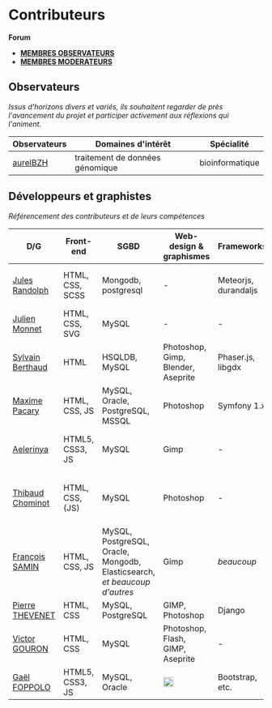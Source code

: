 # Contributeurs

**Forum**

- [**MEMBRES OBSERVATEURS**](https://github.com/sveinburne/lets-play-science/issues/37)
- [**MEMBRES MODERATEURS**](https://github.com/sveinburne/lets-play-science/issues/1)

## Observateurs

*Issus d'horizons divers et variés, ils souhaitent regarder de près l'avancement du projet et participer activement aux réflexions qui l'animent.*

| Observateurs | Domaines d'intérêt | Spécialité |
|--------------|--------------------|------------|
|[aurelBZH](https://github.com/aurelBZH) | traitement de données génomique | bioinformatique |

## Développeurs et graphistes

*Référencement des contributeurs et de leurs compétences*

| D/G | Front-end | SGBD | Web-design & graphismes | Frameworks | Langages | Serveur |
|-----|-----------|------|-------------------------|------------|----------|---------|
| [Jules Randolph](https://github.com/sveinburne/) | HTML, CSS, SCSS | Mongodb, postgresql | - | Meteorjs, durandaljs | ECMA5, ECMA6, coffee, java | J2EE, Nodejs |
| [Julien Monnet](https://github.com/roxtarmy/) | HTML, CSS, SVG | MySQL | - | - | PHP, C, C++ | PHP, Nodejs |
| [Sylvain Berthaud](https://github.com/akrib/) | HTML | HSQLDB, MySQL | Photoshop, Gimp, Blender, Aseprite | Phaser.js, libgdx | javascript, java, PHP, vb.net | J2EE |
| [Maxime Pacary](https://github.com/Frosty-Z) | HTML, CSS, JS | MySQL, Oracle, PostgreSQL, MSSQL | Photoshop | Symfony 1.x | PHP, JS, Java, Python, VB | PHP, Python |
| [Aelerinya](https://github.com/Aelerinya) | HTML5, CSS3, JS | MySQL | Gimp | - | HTML5, CSS3, Javascript, PHP | PHP |
| [Thibaud Chominot](https://github.com/Phacocherman/) | HTML, CSS, (JS) | MySQL | Photoshop | - | Ocaml, C, C#, Python, Java, (C++) | (PHP) |
| [François SAMIN](https://github.com/fsamin/) | HTML, CSS, JS | MySQL, PostgreSQL, Oracle, Mongodb, Elasticsearch, *et beaucoup d'autres* | Gimp | *beaucoup* | Java, Groovy, JS, Go  | J2EE, Nodejs, Go |
| [Pierre THEVENET](https://github.com/Gophys) | HTML, CSS | MySQL, PostgreSQL | GIMP, Photoshop | Django | C++, Python | Python |
| [Victor GOURON](https://github.com/hantropi) | HTML, CSS | MySQL | Photoshop, Flash, GIMP, Aseprite | - | Java, Python, PHP, (C) | PHP |
| [Gaël FOPPOLO](https://github.com/gaelfoppolo) | HTML5, CSS3, JS | MySQL, Oracle | <img class="emoji" src="https://assets-cdn.github.com/images/icons/emoji/unicode/1f648.png" height="20" width="20" align="absmiddle" /> | Bootstrap, etc. | Swift, PHP, Java, C, etc.  | PHP, Swift |
